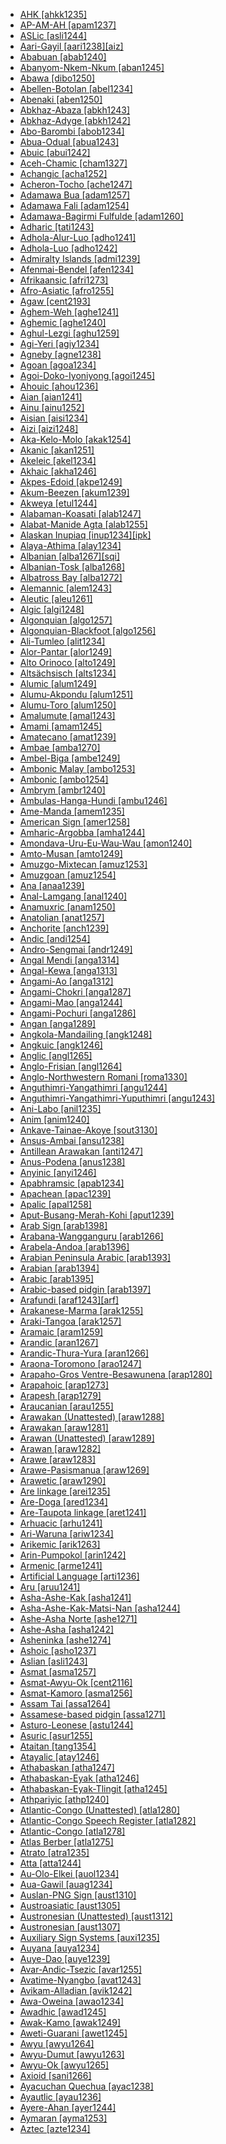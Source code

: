 - [AHK [ahkk1235]](tree/sout2845/ahkk1235/md.ini)
- [AP-AM-AH [apam1237]](tree/quec1387/quec1386/cent2141/apam1237/md.ini)
- [ASLic [asli1244]](tree/sign1238/deaf1237/lsfi1234/asli1244/md.ini)
- [Aari-Gayil [aari1238][aiz]](tree/sout2845/ahkk1235/aari1238/md.ini)
- [Ababuan [abab1240]](tree/atla1278/volt1241/benu1247/bant1294/sout3152/narr1281/cent2260/nort3376/rive1266/ngir1248/ngir1250/ngom1276/abab1240/md.ini)
- [Abanyom-Nkem-Nkum [aban1245]](tree/atla1278/volt1241/benu1247/bant1294/sout3152/ekoi1237/ekoi1236/ejag1240/bako1254/nort3374/aban1245/md.ini)
- [Abawa [dibo1250]](tree/atla1278/volt1241/benu1247/ebir1244/nupe1252/nupo1239/dibo1249/dibo1250/md.ini)
- [Abellen-Botolan [abel1234]](tree/aust1307/mala1545/cent2080/samb1319/abel1234/md.ini)
- [Abenaki [aben1250]](tree/algi1248/algo1256/algo1257/east2700/mari1452/nort3414/aben1250/md.ini)
- [Abkhaz-Abaza [abkh1243]](tree/abkh1242/abkh1243/md.ini)
- [Abkhaz-Adyge [abkh1242]](tree/abkh1242/md.ini)
- [Abo-Barombi [abob1234]](tree/atla1278/volt1241/benu1247/bant1294/sout3152/narr1281/bant1295/basa1292/basa1283/abob1234/md.ini)
- [Abua-Odual [abua1243]](tree/atla1278/volt1241/benu1247/delt1251/cent2028/abua1243/md.ini)
- [Abuic [abui1242]](tree/timo1261/alor1249/nucl1821/alor1250/abui1242/md.ini)
- [Aceh-Chamic [cham1327]](tree/aust1307/mala1545/mala1536/nort3170/cham1327/md.ini)
- [Achangic [acha1252]](tree/sino1245/burm1265/lolo1265/burm1266/sout3159/acha1252/md.ini)
- [Acheron-Tocho [ache1247]](tree/narr1279/bura1298/ache1247/md.ini)
- [Adamawa Bua [adam1257]](tree/atla1278/volt1241/nort3149/buak1234/adam1257/md.ini)
- [Adamawa Fali [adam1254]](tree/atla1278/volt1241/unun9902/adam1254/md.ini)
- [Adamawa-Bagirmi Fulfulde [adam1260]](tree/atla1278/nort3146/peul1234/fula1264/fula1265/adam1260/md.ini)
- [Adharic [tati1243]](tree/indo1319/clas1257/indo1320/iran1269/cent2317/cent2318/nort3177/tati1243/md.ini)
- [Adhola-Alur-Luo [adho1241]](tree/nilo1247/west2493/lwoo1234/sout2831/adho1241/md.ini)
- [Adhola-Luo [adho1242]](tree/nilo1247/west2493/lwoo1234/sout2831/adho1241/adho1242/md.ini)
- [Admiralty Islands [admi1239]](tree/aust1307/mala1545/east2712/ocea1241/admi1239/md.ini)
- [Afenmai-Bendel [afen1234]](tree/atla1278/volt1241/benu1247/akpe1249/edoi1239/nort3182/afen1234/md.ini)
- [Afrikaansic [afri1273]](tree/indo1319/clas1257/germ1287/nort3152/west2793/macr1270/midd1347/mode1257/glob1241/afri1273/md.ini)
- [Afro-Asiatic [afro1255]](tree/afro1255/md.ini)
- [Agaw [cent2193]](tree/afro1255/cush1243/cent2193/md.ini)
- [Aghem-Weh [aghe1241]](tree/atla1278/volt1241/benu1247/bant1294/sout3152/wide1239/narr1282/ring1243/cent2385/west2835/aghe1240/aghe1241/md.ini)
- [Aghemic [aghe1240]](tree/atla1278/volt1241/benu1247/bant1294/sout3152/wide1239/narr1282/ring1243/cent2385/west2835/aghe1240/md.ini)
- [Aghul-Lezgi [aghu1259]](tree/nakh1245/dagh1238/lezg1248/nucl1321/east2790/east2367/aghu1259/md.ini)
- [Agi-Yeri [agiy1234]](tree/nucl1708/wape1249/west2788/agiy1234/md.ini)
- [Agneby [agne1238]](tree/atla1278/volt1241/kwav1236/nyoa1234/agne1238/md.ini)
- [Agoan [agoa1234]](tree/lowe1437/ramu1234/agoa1234/md.ini)
- [Agoi-Doko-Iyoniyong [agoi1245]](tree/atla1278/volt1241/benu1247/delt1251/uppe1418/agoi1245/md.ini)
- [Ahouic [ahou1236]](tree/taik1256/kada1291/sout3143/west2798/gaui1234/gela1265/nort3188/ahou1236/md.ini)
- [Aian [aian1241]](tree/lowe1437/ramu1234/aian1241/md.ini)
- [Ainu [ainu1252]](tree/ainu1252/md.ini)
- [Aisian [aisi1234]](tree/nucl1709/mada1298/kala1403/sout3148/soge1235/east2767/aisi1234/md.ini)
- [Aizi [aizi1248]](tree/krua1234/grea1300/west2485/greb1258/aizi1248/md.ini)
- [Aka-Kelo-Molo [akak1254]](tree/east2386/akak1254/md.ini)
- [Akanic [akan1251]](tree/atla1278/volt1241/kwav1236/nyoa1234/poto1254/tano1248/cent2262/akan1251/md.ini)
- [Akeleic [akel1234]](tree/atla1278/volt1241/benu1247/bant1294/sout3152/narr1281/bant1295/kele1262/nucl1803/akel1234/md.ini)
- [Akhaic [akha1246]](tree/sino1245/burm1265/lolo1265/lolo1267/hani1249/biso1244/hani1250/haya1251/akha1246/md.ini)
- [Akpes-Edoid [akpe1249]](tree/atla1278/volt1241/benu1247/akpe1249/md.ini)
- [Akum-Beezen [akum1239]](tree/atla1278/volt1241/benu1247/benu1248/yuku1244/akum1239/md.ini)
- [Akweya [etul1244]](tree/atla1278/volt1241/benu1247/idom1262/etul1244/md.ini)
- [Alabaman-Koasati [alab1247]](tree/musk1252/alab1247/md.ini)
- [Alabat-Manide Agta [alab1255]](tree/aust1307/mala1545/grea1284/cent2246/alab1255/md.ini)
- [Alaskan Inupiaq [inup1234][ipk]](tree/eski1264/eski1265/inui1246/inup1234/md.ini)
- [Alaya-Athima [alay1234]](tree/pama1250/pama1251/alay1234/md.ini)
- [Albanian [alba1267][sqi]](tree/indo1319/clas1257/alba1267/md.ini)
- [Albanian-Tosk [alba1268]](tree/indo1319/clas1257/alba1267/alba1268/md.ini)
- [Albatross Bay [alba1272]](tree/pama1250/pama1251/nort2758/alba1272/md.ini)
- [Alemannic [alem1243]](tree/indo1319/clas1257/germ1287/nort3152/west2793/high1289/high1286/midd1349/mode1258/alem1243/md.ini)
- [Aleutic [aleu1261]](tree/eski1264/aleu1261/md.ini)
- [Algic [algi1248]](tree/algi1248/md.ini)
- [Algonquian [algo1257]](tree/algi1248/algo1256/algo1257/md.ini)
- [Algonquian-Blackfoot [algo1256]](tree/algi1248/algo1256/md.ini)
- [Ali-Tumleo [alit1234]](tree/aust1307/mala1545/east2712/ocea1241/west2818/nort3206/scho1242/siau1243/siss1244/alit1234/md.ini)
- [Alor-Pantar [alor1249]](tree/timo1261/alor1249/md.ini)
- [Alto Orinoco [alto1249]](tree/araw1281/alto1249/md.ini)
- [Altsächsisch [alts1234]](tree/indo1319/clas1257/germ1287/nort3152/west2793/nort3175/alts1234/md.ini)
- [Alumic [alum1249]](tree/atla1278/volt1241/benu1247/benu1248/alum1249/md.ini)
- [Alumu-Akpondu [alum1251]](tree/atla1278/volt1241/benu1247/benu1248/alum1249/alum1250/alum1251/md.ini)
- [Alumu-Toro [alum1250]](tree/atla1278/volt1241/benu1247/benu1248/alum1249/alum1250/md.ini)
- [Amalumute [amal1243]](tree/aust1307/mala1545/nunu1252/thre1238/amal1243/md.ini)
- [Amami [amam1245]](tree/japo1237/ryuk1243/nort3255/amam1245/md.ini)
- [Amatecano [amat1239]](tree/otom1299/east2557/popo1292/zapo1436/zapo1437/nucl1765/macr1276/amat1239/md.ini)
- [Ambae [amba1270]](tree/aust1307/mala1545/east2712/ocea1241/nort3195/nort3205/amba1270/md.ini)
- [Ambel-Biga [ambe1249]](tree/aust1307/mala1545/east2712/sout3229/raja1255/ambe1249/md.ini)
- [Ambonic Malay [ambo1253]](tree/aust1307/mala1545/mala1536/nort3170/mala1538/nucl1806/vehi1234/east2743/ambo1253/md.ini)
- [Ambonic [ambo1254]](tree/aust1307/mala1545/nunu1252/piru1243/east2752/sole1243/sera1270/ambo1254/md.ini)
- [Ambrym [ambr1240]](tree/aust1307/mala1545/east2712/ocea1241/nort3195/cent2269/ambr1240/md.ini)
- [Ambulas-Hanga-Hundi [ambu1246]](tree/nduu1242/nucl1642/ambu1246/md.ini)
- [Ame-Manda [amem1235]](tree/west2434/waga1259/amem1235/md.ini)
- [American Sign [amer1258]](tree/sign1238/deaf1237/lsfi1234/asli1244/amer1258/md.ini)
- [Amharic-Argobba [amha1244]](tree/afro1255/semi1276/west2786/ethi1244/sout3078/amha1244/md.ini)
- [Amondava-Uru-Eu-Wau-Wau [amon1240]](tree/tupi1275/mawe1252/awet1245/tupi1276/tupi1280/kawa1293/amon1240/md.ini)
- [Amto-Musan [amto1249]](tree/amto1249/md.ini)
- [Amuzgo-Mixtecan [amuz1253]](tree/otom1299/east2557/amuz1253/md.ini)
- [Amuzgoan [amuz1254]](tree/otom1299/east2557/amuz1253/amuz1254/md.ini)
- [Ana [anaa1239]](tree/khoe1240/khoe1241/nonk1236/west2506/naro1248/anaa1239/md.ini)
- [Anal-Lamgang [anal1240]](tree/sino1245/kuki1245/kuki1246/oldk1252/anal1240/md.ini)
- [Anamuxric [anam1250]](tree/nucl1709/mada1298/kala1403/sout3148/osum1243/pomo1272/anam1250/md.ini)
- [Anatolian [anat1257]](tree/indo1319/anat1257/md.ini)
- [Anchorite [anch1239]](tree/aust1307/mala1545/east2712/ocea1241/admi1239/west2532/anch1239/md.ini)
- [Andic [andi1254]](tree/nakh1245/dagh1238/avar1255/andi1254/md.ini)
- [Andro-Sengmai [andr1249]](tree/sino1245/brah1260/jing1259/sakk1239/chak1277/andr1245/andr1249/md.ini)
- [Angal Mendi [anga1314]](tree/nucl1709/enga1254/kewa1249/anga1291/anga1313/anga1314/md.ini)
- [Angal-Kewa [anga1313]](tree/nucl1709/enga1254/kewa1249/anga1291/anga1313/md.ini)
- [Angami-Ao [anga1312]](tree/sino1245/kuki1245/anga1312/md.ini)
- [Angami-Chokri [anga1287]](tree/sino1245/kuki1245/anga1312/anga1286/anga1244/anga1287/md.ini)
- [Angami-Mao [anga1244]](tree/sino1245/kuki1245/anga1312/anga1286/anga1244/md.ini)
- [Angami-Pochuri [anga1286]](tree/sino1245/kuki1245/anga1312/anga1286/md.ini)
- [Angan [anga1289]](tree/anga1289/md.ini)
- [Angkola-Mandailing [angk1248]](tree/aust1307/mala1545/nort2829/toba1265/sout3166/sout2849/angk1248/md.ini)
- [Angkuic [angk1246]](tree/aust1305/khas1273/pala1352/east2331/angk1246/md.ini)
- [Anglic [angl1265]](tree/indo1319/clas1257/germ1287/nort3152/west2793/nort3175/angl1264/angl1265/md.ini)
- [Anglo-Frisian [angl1264]](tree/indo1319/clas1257/germ1287/nort3152/west2793/nort3175/angl1264/md.ini)
- [Anglo-Northwestern Romani [roma1330]](tree/indo1319/clas1257/indo1320/indo1321/midd1375/cont1248/midl1245/shau1239/indo1322/roma1329/roma1330/md.ini)
- [Anguthimri-Yangathimri [angu1244]](tree/pama1250/pama1251/nort2758/alba1272/angu1243/angu1244/md.ini)
- [Anguthimri-Yangathimri-Yuputhimri [angu1243]](tree/pama1250/pama1251/nort2758/alba1272/angu1243/md.ini)
- [Ani-Labo [anil1235]](tree/sino1245/burm1265/lolo1265/lolo1267/nili1235/sout3212/high1272/phow1235/anil1235/md.ini)
- [Anim [anim1240]](tree/anim1240/md.ini)
- [Ankave-Tainae-Akoye [sout3130]](tree/anga1289/nucl1763/sout3130/md.ini)
- [Ansus-Ambai [ansu1238]](tree/aust1307/mala1545/east2712/sout3229/cend1238/yape1249/cent2277/ansu1238/md.ini)
- [Antillean Arawakan [anti1247]](tree/araw1281/cari1281/anti1247/md.ini)
- [Anus-Podena [anus1238]](tree/aust1307/mala1545/east2712/ocea1241/west2818/nort3206/sarm1241/sarm1242/anus1238/md.ini)
- [Anyinic [anyi1246]](tree/atla1278/volt1241/kwav1236/nyoa1234/poto1254/tano1248/cent2262/biaa1238/nort2767/anyi1246/md.ini)
- [Apabhramsic [apab1234]](tree/indo1319/clas1257/indo1320/indo1321/midd1375/cont1248/midl1245/apab1234/md.ini)
- [Apachean [apac1239]](tree/atha1245/atha1246/atha1247/apac1239/md.ini)
- [Apalic [apal1258]](tree/nucl1709/mada1298/kala1403/sout3148/soge1235/apal1258/md.ini)
- [Aput-Busang-Merah-Kohi [aput1239]](tree/aust1307/mala1545/nort3253/sara1342/puna1279/puna1280/aput1239/md.ini)
- [Arab Sign [arab1398]](tree/sign1238/deaf1237/arab1398/md.ini)
- [Arabana-Wangganguru [arab1266]](tree/pama1250/karn1253/palk1239/arab1266/md.ini)
- [Arabela-Andoa [arab1396]](tree/zapa1251/iqui1244/arab1396/md.ini)
- [Arabian Peninsula Arabic [arab1393]](tree/afro1255/semi1276/west2786/cent2236/arab1394/arab1395/arab1393/md.ini)
- [Arabian [arab1394]](tree/afro1255/semi1276/west2786/cent2236/arab1394/md.ini)
- [Arabic [arab1395]](tree/afro1255/semi1276/west2786/cent2236/arab1394/arab1395/md.ini)
- [Arabic-based pidgin [arab1397]](tree/pidg1258/arab1397/md.ini)
- [Arafundi [araf1243][arf]](tree/araf1243/md.ini)
- [Arakanese-Marma [arak1255]](tree/sino1245/burm1265/lolo1265/burm1266/sout3159/mran1234/nucl1811/arak1255/md.ini)
- [Araki-Tangoa [arak1257]](tree/aust1307/mala1545/east2712/ocea1241/nort3195/nort3205/espi1234/nucl1793/sout3339/arak1257/md.ini)
- [Aramaic [aram1259]](tree/afro1255/semi1276/west2786/cent2236/nort3165/aram1259/md.ini)
- [Arandic [aran1267]](tree/pama1250/aran1266/aran1267/md.ini)
- [Arandic-Thura-Yura [aran1266]](tree/pama1250/aran1266/md.ini)
- [Araona-Toromono [arao1247]](tree/pano1259/taca1255/taka1267/taka1268/arao1247/md.ini)
- [Arapaho-Gros Ventre-Besawunena [arap1280]](tree/algi1248/algo1256/algo1257/arap1273/arap1280/md.ini)
- [Arapahoic [arap1273]](tree/algi1248/algo1256/algo1257/arap1273/md.ini)
- [Arapesh [arap1279]](tree/nucl1708/komb1276/arap1279/md.ini)
- [Araucanian [arau1255]](tree/arau1255/md.ini)
- [Arawakan (Unattested) [araw1288]](tree/unat1236/araw1288/md.ini)
- [Arawakan [araw1281]](tree/araw1281/md.ini)
- [Arawan (Unattested) [araw1289]](tree/unat1236/araw1289/md.ini)
- [Arawan [araw1282]](tree/araw1282/md.ini)
- [Arawe [araw1283]](tree/aust1307/mala1545/east2712/ocea1241/west2818/nort3206/nger1241/viti1243/sout2874/araw1269/araw1283/md.ini)
- [Arawe-Pasismanua [araw1269]](tree/aust1307/mala1545/east2712/ocea1241/west2818/nort3206/nger1241/viti1243/sout2874/araw1269/md.ini)
- [Arawetic [araw1290]](tree/tupi1275/mawe1252/awet1245/tupi1276/subg1264/araw1290/md.ini)
- [Are linkage [arei1235]](tree/aust1307/mala1545/east2712/ocea1241/west2818/papu1253/nucl1744/nort2848/aret1241/arei1235/md.ini)
- [Are-Doga [ared1234]](tree/aust1307/mala1545/east2712/ocea1241/west2818/papu1253/nucl1744/nort2848/aret1241/arei1235/ared1234/md.ini)
- [Are-Taupota linkage [aret1241]](tree/aust1307/mala1545/east2712/ocea1241/west2818/papu1253/nucl1744/nort2848/aret1241/md.ini)
- [Arhuacic [arhu1241]](tree/chib1249/core1252/magd1236/nort3000/arhu1241/md.ini)
- [Ari-Waruna [ariw1234]](tree/suki1244/gogo1264/ariw1234/md.ini)
- [Arikemic [arik1263]](tree/tupi1275/arik1263/md.ini)
- [Arin-Pumpokol [arin1242]](tree/yeni1252/sout2751/arin1242/md.ini)
- [Armenic [arme1241]](tree/indo1319/clas1257/arme1241/md.ini)
- [Artificial Language [arti1236]](tree/arti1236/md.ini)
- [Aru [aruu1241]](tree/aust1307/mala1545/aruu1241/md.ini)
- [Asha-Ashe-Kak [asha1241]](tree/araw1281/sout3131/kamp1244/prea1240/asha1244/asha1241/md.ini)
- [Asha-Ashe-Kak-Matsi-Nan [asha1244]](tree/araw1281/sout3131/kamp1244/prea1240/asha1244/md.ini)
- [Ashe-Asha Norte [ashe1271]](tree/araw1281/sout3131/kamp1244/prea1240/asha1244/asha1241/asha1242/ashe1271/md.ini)
- [Ashe-Asha [asha1242]](tree/araw1281/sout3131/kamp1244/prea1240/asha1244/asha1241/asha1242/md.ini)
- [Asheninka [ashe1274]](tree/araw1281/sout3131/kamp1244/prea1240/asha1244/asha1241/asha1242/ashe1274/md.ini)
- [Ashoic [asho1237]](tree/sino1245/kuki1245/kuki1246/peri1260/sout3160/asho1237/md.ini)
- [Aslian [asli1243]](tree/aust1305/asli1243/md.ini)
- [Asmat [asma1257]](tree/nucl1709/cent2116/asma1256/asma1257/md.ini)
- [Asmat-Awyu-Ok [cent2116]](tree/nucl1709/cent2116/md.ini)
- [Asmat-Kamoro [asma1256]](tree/nucl1709/cent2116/asma1256/md.ini)
- [Assam Tai [assa1264]](tree/taik1256/kamt1241/daic1238/daic1237/cent2251/wenm1239/sapa1255/sout3184/sout2743/shan1276/assa1264/md.ini)
- [Assamese-based pidgin [assa1271]](tree/pidg1258/assa1271/md.ini)
- [Asturo-Leonese [astu1244]](tree/indo1319/clas1257/ital1284/lati1262/lati1263/impe1234/roma1334/ital1285/west2813/shif1234/sout3183/west2838/astu1244/md.ini)
- [Asuric [asur1255]](tree/aust1305/mund1335/nort3151/kher1245/mund1336/asur1255/md.ini)
- [Ataitan [tang1354]](tree/lowe1437/ramu1234/goam1234/tang1354/md.ini)
- [Atayalic [atay1246]](tree/aust1307/atay1246/md.ini)
- [Athabaskan [atha1247]](tree/atha1245/atha1246/atha1247/md.ini)
- [Athabaskan-Eyak [atha1246]](tree/atha1245/atha1246/md.ini)
- [Athabaskan-Eyak-Tlingit [atha1245]](tree/atha1245/md.ini)
- [Athpariyic [athp1240]](tree/sino1245/hima1249/maha1306/kira1253/east2719/grea1285/athp1240/md.ini)
- [Atlantic-Congo (Unattested) [atla1280]](tree/unat1236/atla1280/md.ini)
- [Atlantic-Congo Speech Register [atla1282]](tree/spee1234/atla1282/md.ini)
- [Atlantic-Congo [atla1278]](tree/atla1278/md.ini)
- [Atlas Berber [atla1275]](tree/afro1255/berb1260/kaby1244/atla1275/md.ini)
- [Atrato [atra1235]](tree/choc1280/embe1258/atra1235/md.ini)
- [Atta [atta1244]](tree/aust1307/mala1545/nort3238/caga1241/iban1268/atta1244/md.ini)
- [Au-Olo-Elkei [auol1234]](tree/nucl1708/wape1249/cent2407/wape1250/auol1234/md.ini)
- [Aua-Gawil [auag1234]](tree/nucl1709/cent2120/hage1248/auag1234/md.ini)
- [Auslan-PNG Sign [aust1310]](tree/sign1238/deaf1237/bsli1234/banz1243/aust1310/md.ini)
- [Austroasiatic [aust1305]](tree/aust1305/md.ini)
- [Austronesian (Unattested) [aust1312]](tree/unat1236/aust1312/md.ini)
- [Austronesian [aust1307]](tree/aust1307/md.ini)
- [Auxiliary Sign Systems [auxi1235]](tree/sign1238/auxi1235/md.ini)
- [Auyana [auya1234]](tree/nucl1709/kain1273/kain1274/gauw1235/auya1234/md.ini)
- [Auye-Dao [auye1239]](tree/nucl1709/pani1259/auye1239/md.ini)
- [Avar-Andic-Tsezic [avar1255]](tree/nakh1245/dagh1238/avar1255/md.ini)
- [Avatime-Nyangbo [avat1243]](tree/atla1278/volt1241/kwav1236/kato1245/avat1243/md.ini)
- [Avikam-Alladian [avik1242]](tree/atla1278/volt1241/kwav1236/nyoa1234/avik1242/md.ini)
- [Awa-Oweina [awao1234]](tree/nucl1709/kain1273/kain1274/gauw1235/awao1234/md.ini)
- [Awadhic [awad1245]](tree/indo1319/clas1257/indo1320/indo1321/midd1375/cont1248/midl1245/shau1239/east2726/awad1245/md.ini)
- [Awak-Kamo [awak1249]](tree/atla1278/volt1241/nort3149/gura1261/cent2243/tula1256/tula1250/tula1251/tula1257/awak1249/md.ini)
- [Aweti-Guarani [awet1245]](tree/tupi1275/mawe1252/awet1245/md.ini)
- [Awyu [awyu1264]](tree/nucl1709/cent2116/awyu1265/grea1275/awyu1263/awyu1264/md.ini)
- [Awyu-Dumut [awyu1263]](tree/nucl1709/cent2116/awyu1265/grea1275/awyu1263/md.ini)
- [Awyu-Ok [awyu1265]](tree/nucl1709/cent2116/awyu1265/md.ini)
- [Axioid [sani1266]](tree/sino1245/burm1265/lolo1265/lolo1267/nili1235/sout3212/sani1266/md.ini)
- [Ayacuchan Quechua [ayac1238]](tree/quec1387/quec1388/chin1494/quec1389/ayac1238/md.ini)
- [Ayautlic [ayau1236]](tree/otom1299/east2557/popo1292/popo1293/maza1295/vall1259/ayau1236/md.ini)
- [Ayere-Ahan [ayer1244]](tree/atla1278/volt1241/benu1247/defo1239/ayer1244/md.ini)
- [Aymaran [ayma1253]](tree/ayma1253/md.ini)
- [Aztec [azte1234]](tree/utoa1244/sout3136/cora1261/azte1234/md.ini)
